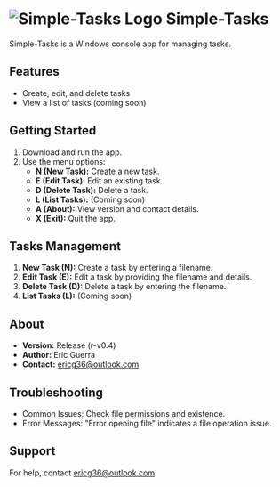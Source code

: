 #  ![Simple-Tasks Logo](https://github.com/C0dePr0xy/azura.cpp/assets/87400651/e8bf7bfb-90d9-4e4b-82aa-21fb24dd3f10) Simple-Tasks


Simple-Tasks is a Windows console app for managing tasks.

## Features
- Create, edit, and delete tasks
- View a list of tasks (coming soon)

## Getting Started
1. Download and run the app.
2. Use the menu options:
   - **N (New Task):** Create a new task.
   - **E (Edit Task):** Edit an existing task.
   - **D (Delete Task):** Delete a task.
   - **L (List Tasks):** (Coming soon)
   - **A (About):** View version and contact details.
   - **X (Exit):** Quit the app.

## Tasks Management
1. **New Task (N):** Create a task by entering a filename.
2. **Edit Task (E):** Edit a task by providing the filename and details.
3. **Delete Task (D):** Delete a task by entering the filename.
4. **List Tasks (L):** (Coming soon)

## About
- **Version:** Release (r-v0.4)
- **Author:** Eric Guerra
- **Contact:** [ericg36@outlook.com](mailto:ericg36@outlook.com)

## Troubleshooting
- Common Issues: Check file permissions and existence.
- Error Messages: "Error opening file" indicates a file operation issue.

## Support
For help, contact [ericg36@outlook.com](mailto:ericg36@outlook.com).
